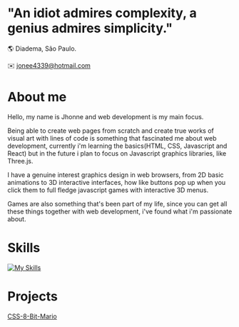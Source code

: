 # "An idiot admires complexity, a genius admires simplicity."
🌎 Diadema, São Paulo.

:envelope: jonee4339@hotmail.com

# About me

Hello, my name is Jhonne and web development is my main focus. 

Being able to create web pages from scratch and create true works of visual art with lines of code is something that fascinated me about web development, currently i'm learning the basics(HTML, CSS, Javascript and React) but in the future i plan to focus on Javascript graphics libraries, like Three.js.

I have a genuine interest graphics design in web browsers, from 2D basic animations to 3D interactive interfaces, how like buttons pop up when you click them to full fledge javascript games with interactive 3D menus.

Games are also something that's been part of my life, since you can get all these things together with web development, i've found what i'm passionate about. 

# Skills
[![My Skills](https://skillicons.dev/icons?i=html,css,bash,git,vscode,linux)](https://skillicons.dev)

# Projects

[CSS-8-Bit-Mario](https://jonee2.github.io/Handcrafted-CSS-Mario/)
